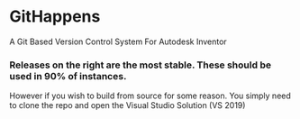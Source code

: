 # GitHappens
A Git Based Version Control System For Autodesk Inventor

### Releases on the right are the most stable. These should be used in 90% of instances.
However if you wish to build from source for some reason. You simply need to clone the repo and open the Visual Studio Solution (VS 2019)
